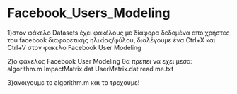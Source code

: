 # Facebook_Users_Modeling                                                     

1)στον φάκελο Datasets έχει φακέλους με δίαφορα δεδομένα απο χρήστες του facebook διαφορετικής ηλικίας/φύλου, διαλέγουμε ένα Ctrl+X και Ctrl+V στον φακελο Facebook User Modeling  

2)o φάκελος Facebook User Modeling θα πρεπει να εχει μεσα:                
algorithm.m
ImpactMatrix.dat
UserMatrix.dat
read me.txt

3)ανοιγουμε το algorithm.m και το τρεχουμε!
                            

  
   
   














































